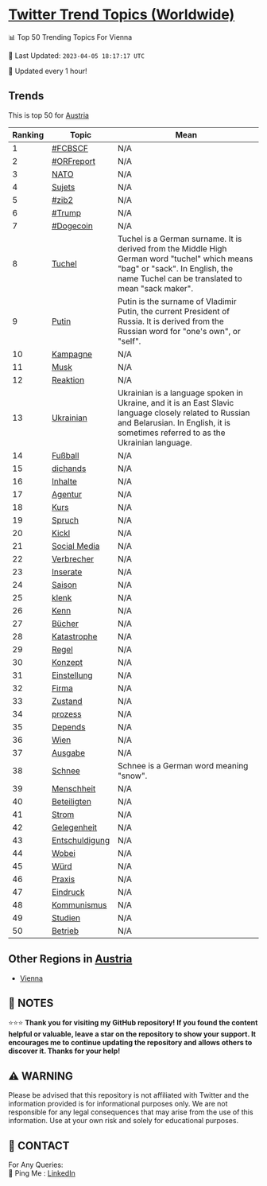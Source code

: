 [Twitter Trend Topics (Worldwide)](https://github.com/ErcinDedeoglu/Twitter-Trend-Topics)
==========


📊 Top 50 Trending Topics For Vienna

📆 Last Updated: `2023-04-05 18:17:17 UTC`

🔧 Updated every 1 hour!


## Trends

This is top 50 for [Austria](</Austria>)

| Ranking | Topic | Mean |
| ------- | ------------ | ------------ |
| 1 | [#FCBSCF](http://twitter.com/search?q=%23FCBSCF) | N/A |
| 2 | [#ORFreport](http://twitter.com/search?q=%23ORFreport) | N/A |
| 3 | [NATO](http://twitter.com/search?q=NATO) | N/A |
| 4 | [Sujets](http://twitter.com/search?q=Sujets) | N/A |
| 5 | [#zib2](http://twitter.com/search?q=%23zib2) | N/A |
| 6 | [#Trump](http://twitter.com/search?q=%23Trump) | N/A |
| 7 | [#Dogecoin](http://twitter.com/search?q=%23Dogecoin) | N/A |
| 8 | [Tuchel](http://twitter.com/search?q=Tuchel) | Tuchel is a German surname. It is derived from the Middle High German word "tuchel" which means "bag" or "sack". In English, the name Tuchel can be translated to mean "sack maker". |
| 9 | [Putin](http://twitter.com/search?q=Putin) | Putin is the surname of Vladimir Putin, the current President of Russia. It is derived from the Russian word for "one's own", or "self". |
| 10 | [Kampagne](http://twitter.com/search?q=Kampagne) | N/A |
| 11 | [Musk](http://twitter.com/search?q=Musk) | N/A |
| 12 | [Reaktion](http://twitter.com/search?q=Reaktion) | N/A |
| 13 | [Ukrainian](http://twitter.com/search?q=Ukrainian) | Ukrainian is a language spoken in Ukraine, and it is an East Slavic language closely related to Russian and Belarusian. In English, it is sometimes referred to as the Ukrainian language. |
| 14 | [Fußball](http://twitter.com/search?q=Fu%c3%9fball) | N/A |
| 15 | [dichands](http://twitter.com/search?q=dichands) | N/A |
| 16 | [Inhalte](http://twitter.com/search?q=Inhalte) | N/A |
| 17 | [Agentur](http://twitter.com/search?q=Agentur) | N/A |
| 18 | [Kurs](http://twitter.com/search?q=Kurs) | N/A |
| 19 | [Spruch](http://twitter.com/search?q=Spruch) | N/A |
| 20 | [Kickl](http://twitter.com/search?q=Kickl) | N/A |
| 21 | [Social Media](http://twitter.com/search?q=Social+Media) | N/A |
| 22 | [Verbrecher](http://twitter.com/search?q=Verbrecher) | N/A |
| 23 | [Inserate](http://twitter.com/search?q=Inserate) | N/A |
| 24 | [Saison](http://twitter.com/search?q=Saison) | N/A |
| 25 | [klenk](http://twitter.com/search?q=klenk) | N/A |
| 26 | [Kenn](http://twitter.com/search?q=Kenn) | N/A |
| 27 | [Bücher](http://twitter.com/search?q=B%c3%bccher) | N/A |
| 28 | [Katastrophe](http://twitter.com/search?q=Katastrophe) | N/A |
| 29 | [Regel](http://twitter.com/search?q=Regel) | N/A |
| 30 | [Konzept](http://twitter.com/search?q=Konzept) | N/A |
| 31 | [Einstellung](http://twitter.com/search?q=Einstellung) | N/A |
| 32 | [Firma](http://twitter.com/search?q=Firma) | N/A |
| 33 | [Zustand](http://twitter.com/search?q=Zustand) | N/A |
| 34 | [prozess](http://twitter.com/search?q=prozess) | N/A |
| 35 | [Depends](http://twitter.com/search?q=Depends) | N/A |
| 36 | [Wien](http://twitter.com/search?q=Wien) | N/A |
| 37 | [Ausgabe](http://twitter.com/search?q=Ausgabe) | N/A |
| 38 | [Schnee](http://twitter.com/search?q=Schnee) | Schnee is a German word meaning "snow". |
| 39 | [Menschheit](http://twitter.com/search?q=Menschheit) | N/A |
| 40 | [Beteiligten](http://twitter.com/search?q=Beteiligten) | N/A |
| 41 | [Strom](http://twitter.com/search?q=Strom) | N/A |
| 42 | [Gelegenheit](http://twitter.com/search?q=Gelegenheit) | N/A |
| 43 | [Entschuldigung](http://twitter.com/search?q=Entschuldigung) | N/A |
| 44 | [Wobei](http://twitter.com/search?q=Wobei) | N/A |
| 45 | [Würd](http://twitter.com/search?q=W%c3%bcrd) | N/A |
| 46 | [Praxis](http://twitter.com/search?q=Praxis) | N/A |
| 47 | [Eindruck](http://twitter.com/search?q=Eindruck) | N/A |
| 48 | [Kommunismus](http://twitter.com/search?q=Kommunismus) | N/A |
| 49 | [Studien](http://twitter.com/search?q=Studien) | N/A |
| 50 | [Betrieb](http://twitter.com/search?q=Betrieb) | N/A |



## Other Regions in [Austria](</Austria>)

* [Vienna](</Austria/Vienna.md>)



## 📝 NOTES

⭐⭐⭐ **Thank you for visiting my GitHub repository! If you found the content helpful or valuable, leave a star on the repository to show your support. It encourages me to continue updating the repository and allows others to discover it. Thanks for your help!**


## ⚠️ WARNING

Please be advised that this repository is not affiliated with Twitter and the information provided is for informational purposes only. We are not responsible for any legal consequences that may arise from the use of this information. Use at your own risk and solely for educational purposes.


## 📨 CONTACT

 For Any Queries:  
            🏓 Ping Me : [LinkedIn](https://www.linkedin.com/in/ercindedeoglu/)
